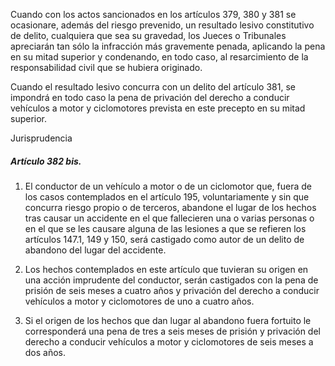 Cuando con los actos sancionados en los artículos 379, 380 y 381 se ocasionare, además del riesgo prevenido, un resultado lesivo constitutivo de delito, cualquiera que sea su gravedad, los Jueces o Tribunales apreciarán tan sólo la infracción más gravemente penada, aplicando la pena en su mitad superior y condenando, en todo caso, al resarcimiento de la responsabilidad civil que se hubiera originado.

Cuando el resultado lesivo concurra con un delito del artículo 381, se impondrá en todo caso la pena de privación del derecho a conducir vehículos a motor y ciclomotores prevista en este precepto en su mitad superior.

Jurisprudencia

##### Artículo 382 bis.

1. El conductor de un vehículo a motor o de un ciclomotor que, fuera de los casos contemplados en el artículo 195, voluntariamente y sin que concurra riesgo propio o de terceros, abandone el lugar de los hechos tras causar un accidente en el que fallecieren una o varias personas o en el que se les causare alguna de las lesiones a que se refieren los artículos 147.1, 149 y 150, será castigado como autor de un delito de abandono del lugar del accidente.

2. Los hechos contemplados en este artículo que tuvieran su origen en una acción imprudente del conductor, serán castigados con la pena de prisión de seis meses a cuatro años y privación del derecho a conducir vehículos a motor y ciclomotores de uno a cuatro años.

3. Si el origen de los hechos que dan lugar al abandono fuera fortuito le corresponderá una pena de tres a seis meses de prisión y privación del derecho a conducir vehículos a motor y ciclomotores de seis meses a dos años.